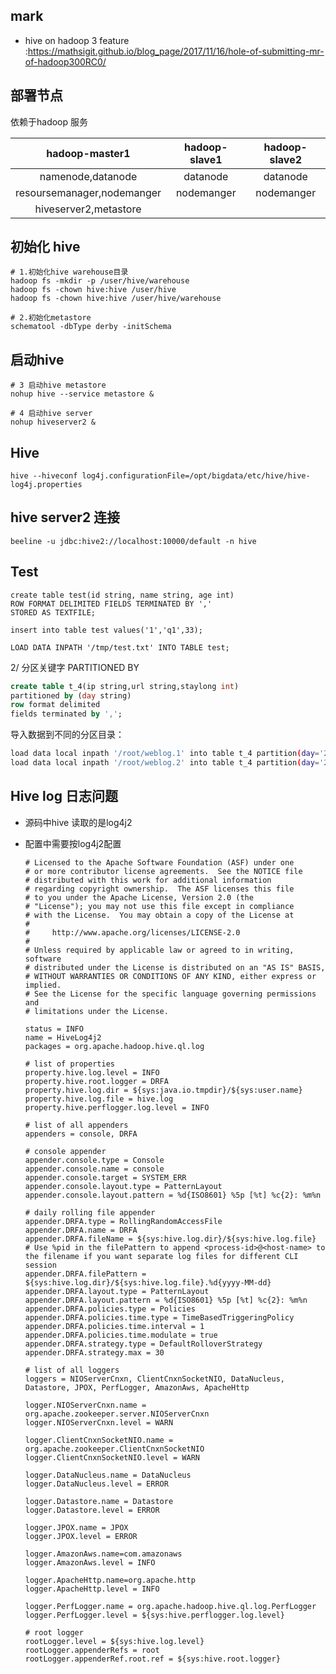 ## mark


- hive on hadoop 3 feature :https://mathsigit.github.io/blog_page/2017/11/16/hole-of-submitting-mr-of-hadoop300RC0/ 


## 部署节点
依赖于hadoop 服务

|       hadoop-master1       | hadoop-slave1 | hadoop-slave2 |
|:--------------------------:|:-------------:|:-------------:|
|     namenode,datanode      |   datanode    |   datanode    |
| resoursemanager,nodemanger |  nodemanger   |  nodemanger   |
|   hiveserver2,metastore    |               |               |


## 初始化 hive

```
# 1.初始化hive warehouse目录
hadoop fs -mkdir -p /user/hive/warehouse
hadoop fs -chown hive:hive /user/hive
hadoop fs -chown hive:hive /user/hive/warehouse

# 2.初始化metastore
schematool -dbType derby -initSchema
```
## 启动hive
```
# 3 启动hive metastore
nohup hive --service metastore &

# 4 启动hive server
nohup hiveserver2 &
```

## Hive 

`hive --hiveconf log4j.configurationFile=/opt/bigdata/etc/hive/hive-log4j.properties`

## hive server2 连接

```
beeline -u jdbc:hive2://localhost:10000/default -n hive
```

## Test

```
create table test(id string, name string, age int)
ROW FORMAT DELIMITED FIELDS TERMINATED BY ','
STORED AS TEXTFILE;
```

```
insert into table test values('1','q1',33);
```

```
LOAD DATA INPATH '/tmp/test.txt' INTO TABLE test;
```

2/ 分区关键字 PARTITIONED BY
```sql
create table t_4(ip string,url string,staylong int)
partitioned by (day string)
row format delimited
fields terminated by ',';

```


导入数据到不同的分区目录：
```bash
load data local inpath '/root/weblog.1' into table t_4 partition(day='2017-04-08');
load data local inpath '/root/weblog.2' into table t_4 partition(day='2017-04-09');
```

## Hive log 日志问题

- 源码中hive 读取的是log4j2

- 配置中需要按log4j2配置

  ```properties
  # Licensed to the Apache Software Foundation (ASF) under one
  # or more contributor license agreements.  See the NOTICE file
  # distributed with this work for additional information
  # regarding copyright ownership.  The ASF licenses this file
  # to you under the Apache License, Version 2.0 (the
  # "License"); you may not use this file except in compliance
  # with the License.  You may obtain a copy of the License at
  #
  #     http://www.apache.org/licenses/LICENSE-2.0
  #
  # Unless required by applicable law or agreed to in writing, software
  # distributed under the License is distributed on an "AS IS" BASIS,
  # WITHOUT WARRANTIES OR CONDITIONS OF ANY KIND, either express or implied.
  # See the License for the specific language governing permissions and
  # limitations under the License.
  
  status = INFO
  name = HiveLog4j2
  packages = org.apache.hadoop.hive.ql.log
  
  # list of properties
  property.hive.log.level = INFO
  property.hive.root.logger = DRFA
  property.hive.log.dir = ${sys:java.io.tmpdir}/${sys:user.name}
  property.hive.log.file = hive.log
  property.hive.perflogger.log.level = INFO
  
  # list of all appenders
  appenders = console, DRFA
  
  # console appender
  appender.console.type = Console
  appender.console.name = console
  appender.console.target = SYSTEM_ERR
  appender.console.layout.type = PatternLayout
  appender.console.layout.pattern = %d{ISO8601} %5p [%t] %c{2}: %m%n
  
  # daily rolling file appender
  appender.DRFA.type = RollingRandomAccessFile
  appender.DRFA.name = DRFA
  appender.DRFA.fileName = ${sys:hive.log.dir}/${sys:hive.log.file}
  # Use %pid in the filePattern to append <process-id>@<host-name> to the filename if you want separate log files for different CLI session
  appender.DRFA.filePattern = ${sys:hive.log.dir}/${sys:hive.log.file}.%d{yyyy-MM-dd}
  appender.DRFA.layout.type = PatternLayout
  appender.DRFA.layout.pattern = %d{ISO8601} %5p [%t] %c{2}: %m%n
  appender.DRFA.policies.type = Policies
  appender.DRFA.policies.time.type = TimeBasedTriggeringPolicy
  appender.DRFA.policies.time.interval = 1
  appender.DRFA.policies.time.modulate = true
  appender.DRFA.strategy.type = DefaultRolloverStrategy
  appender.DRFA.strategy.max = 30
  
  # list of all loggers
  loggers = NIOServerCnxn, ClientCnxnSocketNIO, DataNucleus, Datastore, JPOX, PerfLogger, AmazonAws, ApacheHttp
  
  logger.NIOServerCnxn.name = org.apache.zookeeper.server.NIOServerCnxn
  logger.NIOServerCnxn.level = WARN
  
  logger.ClientCnxnSocketNIO.name = org.apache.zookeeper.ClientCnxnSocketNIO
  logger.ClientCnxnSocketNIO.level = WARN
  
  logger.DataNucleus.name = DataNucleus
  logger.DataNucleus.level = ERROR
  
  logger.Datastore.name = Datastore
  logger.Datastore.level = ERROR
  
  logger.JPOX.name = JPOX
  logger.JPOX.level = ERROR
  
  logger.AmazonAws.name=com.amazonaws
  logger.AmazonAws.level = INFO
  
  logger.ApacheHttp.name=org.apache.http
  logger.ApacheHttp.level = INFO
  
  logger.PerfLogger.name = org.apache.hadoop.hive.ql.log.PerfLogger
  logger.PerfLogger.level = ${sys:hive.perflogger.log.level}
  
  # root logger
  rootLogger.level = ${sys:hive.log.level}
  rootLogger.appenderRefs = root
  rootLogger.appenderRef.root.ref = ${sys:hive.root.logger}
  
  ```

  
